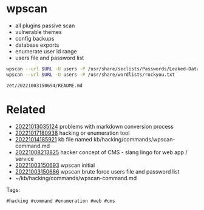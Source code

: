 # wpscan

- all plugins passive scan
- vulnerable themes
- config backups
- database exports
- enumerate user id range
- users file and password list

```bash
wpscan --url $URL -U users -P /usr/share/seclists/Passwords/Leaked-Databases/rockyou-50.txt
wpscan --url $URL -U users -P /usr/share/wordlists/rockyou.txt
```

` zet/20221003150694/README.md `

# Related

- [20221013035124](/zet/20221013035124/README.md) problems with markdown conversion process
- [20221017180938](/zet/20221017180938/README.md) hacking or enumeration tool
- [20221014185921](/zet/20221014185921/README.md) kb file named kb/hacking/commands/wpscan-command.md
- [20221008213825](/zet/20221008213825/README.md) hacker concept of CMS - slang lingo for web app / service
- [20221003150693](/zet/20221003150693/README.md) wpscan initial
- [20221003150686](/zet/20221003150686/README.md) wpscan brute force users file and password list
- ~/kb/hacking/commands/wpscan-command.md

Tags:

    #hacking #command #enumeration #web #cms
